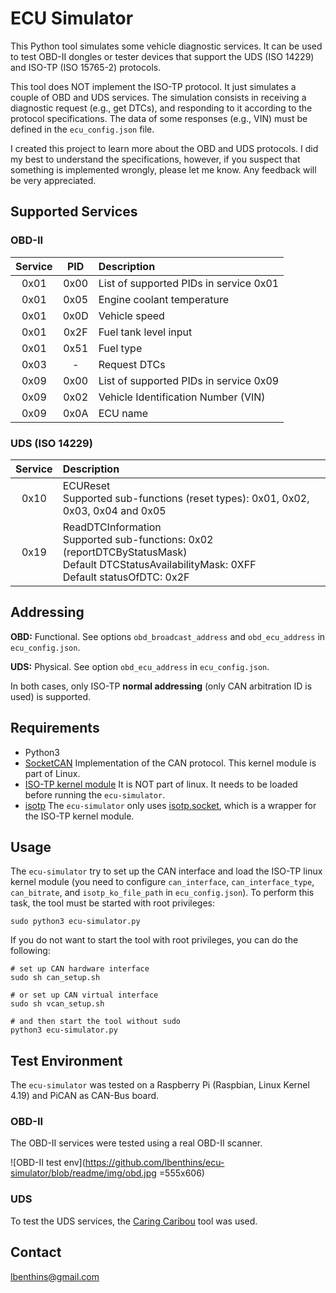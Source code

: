 # ECU Simulator

This Python tool simulates some vehicle diagnostic services. It can be used to test OBD-II dongles or tester devices that support the UDS (ISO 14229) and ISO-TP (ISO 15765-2) protocols. 

This tool does NOT implement the ISO-TP protocol. It just simulates a couple of OBD and UDS services. The simulation consists in receiving a diagnostic request (e.g., get DTCs), and responding to it according to the protocol specifications. The data of some responses (e.g., VIN) must be defined in the `ecu_config.json` file.

I created this project to learn more about the OBD and UDS protocols. I did my best to understand the specifications, however, if you suspect that something is implemented wrongly, please let me know. Any feedback will be very appreciated. 

## Supported Services

### OBD-II

| Service | PID    |          Description                   |
|:-------:|:-----: |:---------------------------------------|
| 0x01    | 0x00   | List of supported PIDs in service 0x01 |
| 0x01    | 0x05   | Engine coolant temperature |
| 0x01    | 0x0D   | Vehicle speed |
| 0x01    | 0x2F   | Fuel tank level input |
| 0x01    | 0x51   | Fuel type |
| 0x03    | -      | Request DTCs |
| 0x09    | 0x00   | List of supported PIDs in service 0x09 |
| 0x09    | 0x02   | Vehicle Identification Number (VIN) |
| 0x09    | 0x0A   | ECU name |

### UDS (ISO 14229)

| Service |          Description                                   |
|:-------:|:-------------------------------------------------------|
| 0x10    | ECUReset <br> Supported sub-functions (reset types): 0x01, 0x02, 0x03, 0x04 and 0x05 |
| 0x19    | ReadDTCInformation <br> Supported sub-functions: 0x02 (reportDTCByStatusMask) <br> Default DTCStatusAvailabilityMask: 0XFF <br> Default statusOfDTC: 0x2F| 
 
## Addressing

**OBD:** Functional. See options `obd_broadcast_address` and `obd_ecu_address` in `ecu_config.json`.

**UDS:** Physical. See option `obd_ecu_address` in `ecu_config.json`.

In both cases, only ISO-TP **normal addressing** (only CAN arbitration ID is used) is supported.

## Requirements

* Python3
* [SocketCAN](https://www.kernel.org/doc/Documentation/networking/can.txt) Implementation of the CAN protocol. This kernel module is part of Linux. 
* [ISO-TP kernel module](https://github.com/hartkopp/can-isotp) It is NOT part of linux. It needs to be loaded before running the `ecu-simulator`.
* [isotp](https://can-isotp.readthedocs.io/en/latest/) The `ecu-simulator` only uses [isotp.socket](https://can-isotp.readthedocs.io/en/latest/isotp/socket.html), which is a wrapper for the ISO-TP kernel module.

## Usage 

The `ecu-simulator` try to set up the CAN interface and load the ISO-TP linux kernel module (you need to configure `can_interface`, `can_interface_type`, `can_bitrate`, and `isotp_ko_file_path` in `ecu_config.json`). To perform this task, the tool must be started with root privileges:   

```
sudo python3 ecu-simulator.py
```

If you do not want to start the tool with root privileges, you can do the following:

```
# set up CAN hardware interface
sudo sh can_setup.sh

# or set up CAN virtual interface 
sudo sh vcan_setup.sh

# and then start the tool without sudo
python3 ecu-simulator.py
``` 

## Test Environment  

The `ecu-simulator` was tested on a Raspberry Pi (Raspbian, Linux Kernel 4.19) and PiCAN as CAN-Bus board. 

### OBD-II

The OBD-II services were tested using a real OBD-II scanner.

![OBD-II test env](https://github.com/lbenthins/ecu-simulator/blob/readme/img/obd.jpg =555x606)  

### UDS

To test the UDS services, the [Caring Caribou](https://github.com/CaringCaribou/caringcaribou) tool was used.

## Contact

lbenthins@gmail.com 



